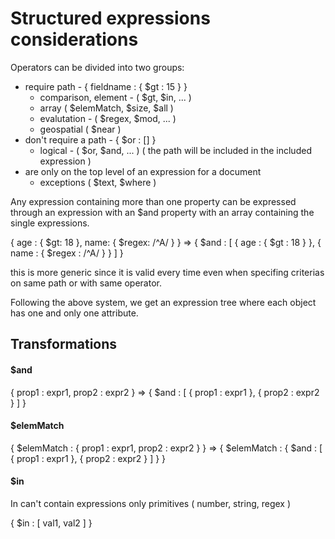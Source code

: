 
Structured expressions considerations
=====================================

Operators can be divided into two groups:

- require path - { fieldname : { $gt : 15 } }
    - comparison, element - ( $gt, $in, ... )
    - array ( $elemMatch, $size, $all )
    - evalutation - ( $regex, $mod, ... )
    - geospatial ( $near )
- don't require a path - { $or : [] }
    - logical - ( $or, $and, ... ) ( the path will be included in the included expression )
- are only on the top level of an expression for a document
    - exceptions ( $text, $where )

Any expression containing more than one property can be expressed through an expression with an $and property with
an array containing the single expressions.

{
    age : { $gt: 18 },
    name: { $regex: /^A/ }
}
=>
{ $and : [
    { age : { $gt : 18 } },
    { name : { $regex : /^A/ } }
] }

this is more generic since it is valid every time even when specifing criterias on same path or with same operator.

Following the above system, we get an expression tree where each object has one and only one attribute.


## Transformations

#### $and

{ prop1 : expr1, prop2 : expr2 } => { $and : [ { prop1 : expr1 }, { prop2 : expr2 } ] }

#### $elemMatch

{ $elemMatch : { prop1 : expr1, prop2 : expr2 } } => { $elemMatch : { $and : [ { prop1 : expr1 }, { prop2 : expr2 } ] } }

#### $in

In can't contain expressions only primitives ( number, string, regex )

{ $in : [ val1, val2 ] }


